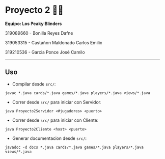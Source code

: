 # **Proyecto 2** 🔮🧙

**Equipo: Los Peaky Blinders**

319089660 - Bonilla Reyes Dafne

319053315 - Castañon Maldonado Carlos Emilio

319210536 - Garcia Ponce José Camilo

---

## **Uso**

- Compilar desde `src/`:

```
javac *.java cards/*.java games/*.java players/*.java views/*.java
```

- Correr desde `src/` para iniciar con Servidor:

```  
java Proyecto2Servidor <#jugadores> <puerto>
```

- Correr desde `src/` para iniciar con Cliente:

``` 
java Proyecto2Cliente <host> <puerto>
```

- Generar documentacion desde `src/`:

```
javadoc -d docs *.java cards/*.java games/*.java players/*.java views/*.java
```
